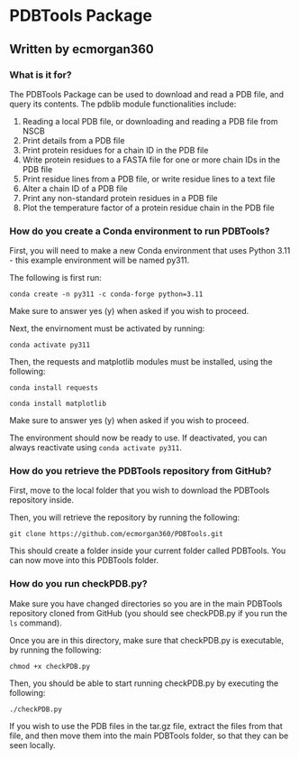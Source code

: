 # PDBTools Package 

## Written by ecmorgan360

### What is it for?
The PDBTools Package can be used to download and read a PDB file, and query its contents. The pdblib module functionalities include:
1. Reading a local PDB file, or downloading and reading a PDB file from NSCB 
2. Print details from a PDB file
3. Print protein residues for a chain ID in the PDB file
4. Write protein residues to a FASTA file for one or more chain IDs in the PDB file
5. Print residue lines from a PDB file, or write residue lines to a text file
6. Alter a chain ID of a PDB file
7. Print any non-standard protein residues in a PDB file
8. Plot the temperature factor of a protein residue chain in the PDB file

### How do you create a Conda environment to run PDBTools?
First, you will need to make a new Conda environment that uses Python 3.11 - this example environment will be named py311.

The following is first run:

`conda create -n py311 -c conda-forge python=3.11`

Make sure to answer yes (y) when asked if you wish to proceed.

Next, the envirnoment must be activated by running:

`conda activate py311`

Then, the requests and matplotlib modules must be installed, using the following:

`conda install requests`

`conda install matplotlib`

Make sure to answer yes (y) when asked if you wish to proceed.

The environment should now be ready to use. If deactivated, you can always reactivate using `conda activate py311`.

### How do you retrieve the PDBTools repository from GitHub?
First, move to the local folder that you wish to download the PDBTools repository inside.

Then, you will retrieve the repository by running the following:

`git clone https://github.com/ecmorgan360/PDBTools.git`

This should create a folder inside your current folder called PDBTools. You can now move into this PDBTools folder.

### How do you run checkPDB.py?
Make sure you have changed directories so you are in the main PDBTools repository cloned from GitHub (you should see checkPDB.py if you run the `ls` command).

Once you are in this directory, make sure that checkPDB.py is executable, by running the following:

`chmod +x checkPDB.py`

Then, you should be able to start running checkPDB.py by executing the following:

`./checkPDB.py`

If you wish to use the PDB files in the tar.gz file, extract the files from that file, and then move them into the main PDBTools folder, so that they can be seen locally.
